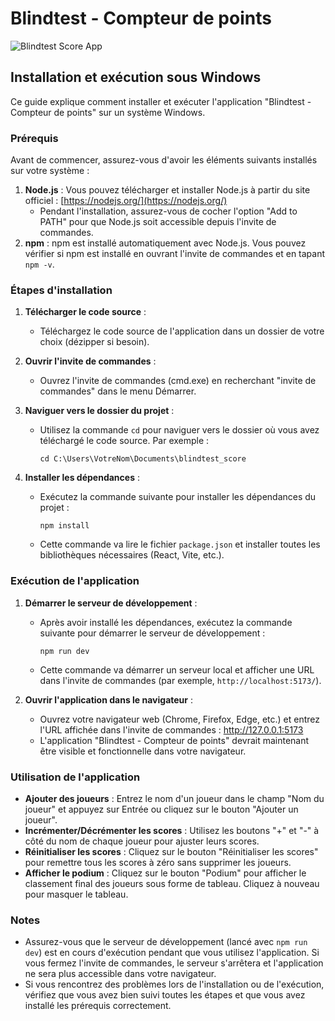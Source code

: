 # Blindtest - Compteur de points

![](/src/images/blindtest_score.png "Blindtest Score App")

## Installation et exécution sous Windows

Ce guide explique comment installer et exécuter l'application "Blindtest - Compteur de points" sur un système Windows.

### Prérequis

Avant de commencer, assurez-vous d'avoir les éléments suivants installés sur votre système :

1.  **Node.js** : Vous pouvez télécharger et installer Node.js à partir du site officiel : [https://nodejs.org/](https://nodejs.org/)
    *   Pendant l'installation, assurez-vous de cocher l'option "Add to PATH" pour que Node.js soit accessible depuis l'invite de commandes.
2.  **npm** : npm est installé automatiquement avec Node.js. Vous pouvez vérifier si npm est installé en ouvrant l'invite de commandes et en tapant `npm -v`.

### Étapes d'installation

1.  **Télécharger le code source** :
    *   Téléchargez le code source de l'application dans un dossier de votre choix (dézipper si besoin).

2.  **Ouvrir l'invite de commandes** :
    *   Ouvrez l'invite de commandes (cmd.exe) en recherchant "invite de commandes" dans le menu Démarrer.

3.  **Naviguer vers le dossier du projet** :
    *   Utilisez la commande `cd` pour naviguer vers le dossier où vous avez téléchargé le code source. Par exemple :
        ```
        cd C:\Users\VotreNom\Documents\blindtest_score
        ```

4.  **Installer les dépendances** :
    *   Exécutez la commande suivante pour installer les dépendances du projet :
        ```
        npm install
        ```
    *   Cette commande va lire le fichier `package.json` et installer toutes les bibliothèques nécessaires (React, Vite, etc.).

### Exécution de l'application

1.  **Démarrer le serveur de développement** :
    *   Après avoir installé les dépendances, exécutez la commande suivante pour démarrer le serveur de développement :
        ```
        npm run dev
        ```
    *   Cette commande va démarrer un serveur local et afficher une URL dans l'invite de commandes (par exemple, `http://localhost:5173/`).

2.  **Ouvrir l'application dans le navigateur** :
    *   Ouvrez votre navigateur web (Chrome, Firefox, Edge, etc.) et entrez l'URL affichée dans l'invite de commandes : http://127.0.0.1:5173
    *   L'application "Blindtest - Compteur de points" devrait maintenant être visible et fonctionnelle dans votre navigateur.

### Utilisation de l'application

*   **Ajouter des joueurs** : Entrez le nom d'un joueur dans le champ "Nom du joueur" et appuyez sur Entrée ou cliquez sur le bouton "Ajouter un joueur".
*   **Incrémenter/Décrémenter les scores** : Utilisez les boutons "+" et "-" à côté du nom de chaque joueur pour ajuster leurs scores.
*   **Réinitialiser les scores** : Cliquez sur le bouton "Réinitialiser les scores" pour remettre tous les scores à zéro sans supprimer les joueurs.
*   **Afficher le podium** : Cliquez sur le bouton "Podium" pour afficher le classement final des joueurs sous forme de tableau. Cliquez à nouveau pour masquer le tableau.

### Notes

*   Assurez-vous que le serveur de développement (lancé avec `npm run dev`) est en cours d'exécution pendant que vous utilisez l'application. Si vous fermez l'invite de commandes, le serveur s'arrêtera et l'application ne sera plus accessible dans votre navigateur.
*   Si vous rencontrez des problèmes lors de l'installation ou de l'exécution, vérifiez que vous avez bien suivi toutes les étapes et que vous avez installé les prérequis correctement.
